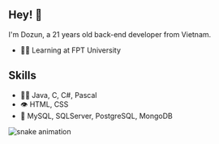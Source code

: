 ## Hey! 👋
I'm Dozun, a 21 years old back-end developer from Vietnam.

- 👨‍💻 Learning at FPT University

## Skills
- 👨‍💻 Java, C, C#, Pascal
- 👁️ HTML, CSS
- 💽 MySQL, SQLServer, PostgreSQL, MongoDB

 ![snake animation](https://github.com/iamdwn/iamdwn/blob/output/github-contribution-grid-snake2.svg)

